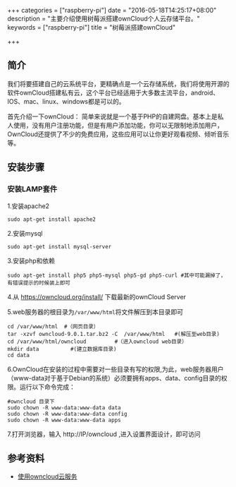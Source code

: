 +++
categories = ["raspberry-pi"]
date = "2016-05-18T14:25:17+08:00"
description = "主要介绍使用树莓派搭建ownCloud个人云存储平台。"
keywords = ["raspberry-pi"]
title = "树莓派搭建ownCloud"

+++

## 简介
我们将要搭建自己的云系统平台，更精确点是一个云存储系统，我们将使用开源的软件ownCloud搭建私有云，这个平台已经适用于大多数主流平台，android、IOS、mac、linux、windows都是可以的。

首先介绍一下ownCloud： 简单来说就是一个基于PHP的自建网盘。基本上是私人使用，没有用户注册功能，但是有用户添加功能，你可以无限制地添加用户，OwnCloud还提供了不少的免费应用，这些应用可以让你更好观看视频、倾听音乐等。

## 安装步骤

### 安装LAMP套件
1.安装apache2
```
sudo apt-get install apache2
```
2.安装mysql
```
sudo apt-get install mysql-server
```
3.安装php和依赖
```
sudo apt-get install php5 php5-mysql php5-gd php5-curl #其中可能漏掉了，有错误提示的时候装上即可
```
4.从  https://owncloud.org/install/ 下载最新的ownCloud Server

5.web服务器的根目录为`/var/www/html`将文件解压到本目录即可
```
cd /var/www/html  #（网页目录）
tar -xzvf owncloud-9.0.1.tar.bz2 -C  /var/www/html   #(解压至web目录)
cd /var/www/html/owncloud         #（进入owncloud web目录）
mkdir data          #(建立数据库目录)
cd data
```
6.OwnCloud在安装的过程中需要对一些目录有写的权限,为此，web服务器用户（www-data对于基于Debian的系统）必须要拥有apps、data、config目录的权限。运行以下命令完成：
```
#owncloud 目录下
sudo chown -R www-data:www-data data 
sudo chown -R www-data:www-data config 
sudo chown -R www-data:www-data apps
```
7.打开浏览器，输入 http://IP/owncloud ,进入设置界面设计，即可访问


## 参考资料
+ [使用owncloud云服务](http://www.voidcn.com/blog/u010873775/article/p-5812004.html)